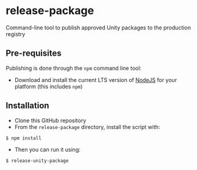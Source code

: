 # release-package
Command-line tool to publish approved Unity packages to the production registry

## Pre-requisites

Publishing is done through the `npm` command line tool:
- Download and install the current LTS version of [NodeJS](https://nodejs.org/en/download/) for your platform (this includes `npm`)

## Installation

* Clone this GitHub repository
* From the `release-package` directory, install the script with:
```bash
$ npm install
```
* Then you can run it using:
```bash
$ release-unity-package
```
